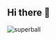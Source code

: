 ## Hi there 👋

<!--
**Lionel-0829/Lionel-0829** is a ✨ _special_ ✨ repository because its `README.md` (this file) appears on your GitHub profile.

Here are some ideas to get you started:

- 🔭 I’m currently working on ...
- 🌱 I’m currently learning ...
- 👯 I’m looking to collaborate on ...
- 🤔 I’m looking for help with ...
- 💬 Ask me about ...
- 📫 How to reach me: ...
- 😄 Pronouns: ...
- ⚡ Fun fact: ...


-->
![superball](https://github.com/user-attachments/assets/6b8727a8-3af6-401f-a0f6-c76fd3bbd328)

